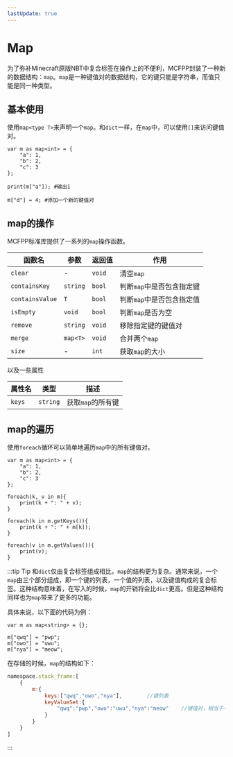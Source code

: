 ```yaml
---
lastUpdate: true
---
```


# Map

为了弥补Minecraft原版NBT中复合标签在操作上的不便利，MCFPP封装了一种新的数据结构：`map`。`map`是一种键值对的数据结构，它的键只能是字符串，而值只能是同一种类型。

## 基本使用

使用`map<type T>`来声明一个`map`。和`dict`一样，在`map`中，可以使用`[]`来访问键值对。

```mcfpp
var m as map<int> = {
    "a": 1,
    "b": 2,
    "c": 3
};

print(m["a"]); #输出1

m["d"] = 4; #添加一个新的键值对
```

## map的操作

MCFPP标准库提供了一系列的`map`操作函数。

| 函数名 | 参数 | 返回值 | 作用 |
| --- | --- | --- | --- |
| `clear` | - | `void` | 清空`map` |
| `containsKey` | `string` | `bool` | 判断`map`中是否包含指定键 |
| `containsValue` | `T` | `bool` | 判断`map`中是否包含指定值 |
| `isEmpty` | `void` | `bool` | 判断`map`是否为空 |
| `remove` | `string` | `void` | 移除指定键的键值对 |
| `merge` | `map<T>` | `void` | 合并两个`map` |
| `size` | - | `int` | 获取`map`的大小 |

以及一些属性

| 属性名 | 类型 | 描述| 
| --- | --- | --- |
| `keys`| `string`| 获取`map`的所有键|

## map的遍历<Badge type="tip" text="未来特性" />

使用`foreach`循环可以简单地遍历`map`中的所有键值对。

```mcfpp
var m as map<int> = {
    "a": 1,
    "b": 2,
    "c": 3
};

foreach(k, v in m){
    print(k + ": " + v);
}

foreach(k in m.getKeys()){
    print(k + ": " + m[k]);
}

foreach(v in m.getValues()){
    print(v);
}
```

:::tip Tip
和`dict`仅由复合标签组成相比，`map`的结构更为复杂。通常来说，一个`map`由三个部分组成，即一个键的列表，一个值的列表，以及键值构成的复合标签。这种结构意味着，在写入的时候，`map`的开销将会比`dict`更高。但是这种结构同样也为`map`带来了更多的功能。

具体来说，以下面的代码为例：

```mcfpp
var m as map<string> = {};

m["qwq"] = "pwp";
m["owo"] = "uwu";
m["nya"] = "meow";
```

在存储的时候，`map`的结构如下：

```js
namespace.stack_frame:[
    {
        m:{
            keys:["qwq","owo","nya"],        //键列表
            keyValueSet:{
                "qwq":"pwp","owo":"uwu","nya":"meow"    //键值对，相当于一个dict
            }    
        }
    }
]
```

:::
